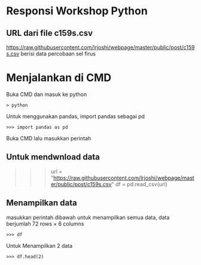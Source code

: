 # Responsi Workshop Python
## URL dari file c159s.csv
https://raw.githubusercontent.com/lrjoshi/webpage/master/public/post/c159s.csv
berisi data percobaan sel firus

# Menjalankan di CMD
Buka CMD dan masuk ke python
```
> python
```
Untuk menggunakan pandas, import pandas sebagai pd
```
>>> import pandas as pd
```

Buka CMD lalu masukkan perintah 
## Untuk mendwnload data 
>>> url = "https://raw.githubusercontent.com/lrjoshi/webpage/master/public/post/c159s.csv"
>>> df = pd.read_csv(url)

## Menampilkan data 
masukkan perintah dibawah untuk menampilkan semua data, data berjumlah 72 rows × 6 columns
```
>>> df
```
Untuk Menampilkan 2 data
```
>>> df.head(2)
```
